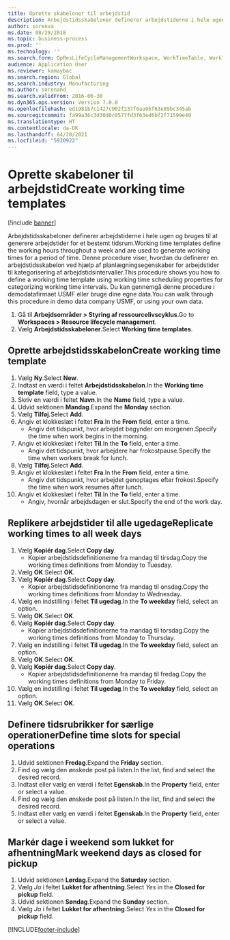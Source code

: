 ```yaml
---
title: Oprette skabeloner til arbejdstid
description: Arbejdstidsskabeloner definerer arbejdstiderne i hele ugen og bruges til at generere arbejdstider for et bestemt tidsrum.
author: sorenva
ms.date: 08/29/2018
ms.topic: business-process
ms.prod: ''
ms.technology: ''
ms.search.form: OpResLifeCycleManagementWorkspace, WorkTimeTable, WorkTimeCopyDayDialog, WorkPeriodTemplate
audience: Application User
ms.reviewer: kamaybac
ms.search.region: Global
ms.search.industry: Manufacturing
ms.author: sorenand
ms.search.validFrom: 2016-06-30
ms.dyn365.ops.version: Version 7.0.0
ms.openlocfilehash: ed1981b7c1427c902f237f0aa95f63e89bc345ab
ms.sourcegitcommit: fa99a36c3d30d0c0577fd3f63ed6bf2f71599e40
ms.translationtype: HT
ms.contentlocale: da-DK
ms.lasthandoff: 04/20/2021
ms.locfileid: "5920922"
---
```

# <a name="create-working-time-templates"></a><span data-ttu-id="c18b1-103">Oprette skabeloner til arbejdstid</span><span class="sxs-lookup"><span data-stu-id="c18b1-103">Create working time templates</span></span>

[!include [banner](../../includes/banner.md)]

<span data-ttu-id="c18b1-104">Arbejdstidsskabeloner definerer arbejdstiderne i hele ugen og bruges til at generere arbejdstider for et bestemt tidsrum.</span><span class="sxs-lookup"><span data-stu-id="c18b1-104">Working time templates define the working hours throughout a week and are used to generate working times for a period of time.</span></span> <span data-ttu-id="c18b1-105">Denne procedure viser, hvordan du definerer en arbejdstidsskabelon ved hjælp af planlægningsegenskaber for arbejdstider til kategorisering af arbejdstidsintervaller.</span><span class="sxs-lookup"><span data-stu-id="c18b1-105">This procedure shows you how to define a working time template using working time scheduling properties for categorizing working time intervals.</span></span> <span data-ttu-id="c18b1-106">Du kan gennemgå denne procedure i demodatafirmaet USMF eller bruge dine egne data.</span><span class="sxs-lookup"><span data-stu-id="c18b1-106">You can walk through this procedure in demo data company USMF, or using your own data.</span></span>

1. <span data-ttu-id="c18b1-107">Gå til **Arbejdsområder > Styring af ressourcelivscyklus**.</span><span class="sxs-lookup"><span data-stu-id="c18b1-107">Go to **Workspaces > Resource lifecycle management**.</span></span>
1. <span data-ttu-id="c18b1-108">Vælg **Arbejdstidsskabeloner**.</span><span class="sxs-lookup"><span data-stu-id="c18b1-108">Select **Working time templates**.</span></span>

## <a name="create-working-time-template"></a><span data-ttu-id="c18b1-109">Oprette arbejdstidsskabelon</span><span class="sxs-lookup"><span data-stu-id="c18b1-109">Create working time template</span></span>

1. <span data-ttu-id="c18b1-110">Vælg **Ny**.</span><span class="sxs-lookup"><span data-stu-id="c18b1-110">Select **New**.</span></span>
1. <span data-ttu-id="c18b1-111">Indtast en værdi i feltet **Arbejdstidsskabelon**.</span><span class="sxs-lookup"><span data-stu-id="c18b1-111">In the **Working time template** field, type a value.</span></span>
1. <span data-ttu-id="c18b1-112">Skriv en værdi i feltet **Navn**.</span><span class="sxs-lookup"><span data-stu-id="c18b1-112">In the **Name** field, type a value.</span></span>
1. <span data-ttu-id="c18b1-113">Udvid sektionen **Mandag**.</span><span class="sxs-lookup"><span data-stu-id="c18b1-113">Expand the **Monday** section.</span></span>
1. <span data-ttu-id="c18b1-114">Vælg **Tilføj**.</span><span class="sxs-lookup"><span data-stu-id="c18b1-114">Select **Add**.</span></span>
1. <span data-ttu-id="c18b1-115">Angiv et klokkeslæt i feltet **Fra**.</span><span class="sxs-lookup"><span data-stu-id="c18b1-115">In the **From** field, enter a time.</span></span>
    * <span data-ttu-id="c18b1-116">Angiv det tidspunkt, hvor arbejdet begynder om morgenen.</span><span class="sxs-lookup"><span data-stu-id="c18b1-116">Specify the time when work begins in the morning.</span></span>  
1. <span data-ttu-id="c18b1-117">Angiv et klokkeslæt i feltet **Til**.</span><span class="sxs-lookup"><span data-stu-id="c18b1-117">In the **To** field, enter a time.</span></span>
    * <span data-ttu-id="c18b1-118">Angiv det tidspunkt, hvor arbejdere har frokostpause.</span><span class="sxs-lookup"><span data-stu-id="c18b1-118">Specify the time when workers break for lunch.</span></span>  
1. <span data-ttu-id="c18b1-119">Vælg **Tilføj**.</span><span class="sxs-lookup"><span data-stu-id="c18b1-119">Select **Add**.</span></span>
1. <span data-ttu-id="c18b1-120">Angiv et klokkeslæt i feltet **Fra**.</span><span class="sxs-lookup"><span data-stu-id="c18b1-120">In the **From** field, enter a time.</span></span>
    * <span data-ttu-id="c18b1-121">Angiv det tidspunkt, hvor arbejdet genoptages efter frokost.</span><span class="sxs-lookup"><span data-stu-id="c18b1-121">Specify the time when work resumes after lunch.</span></span>  
1. <span data-ttu-id="c18b1-122">Angiv et klokkeslæt i feltet **Til**.</span><span class="sxs-lookup"><span data-stu-id="c18b1-122">In the **To** field, enter a time.</span></span>
    * <span data-ttu-id="c18b1-123">Angiv, hvornår arbejdsdagen er slut.</span><span class="sxs-lookup"><span data-stu-id="c18b1-123">Specify the end of the work day.</span></span>  

## <a name="replicate-working-times-to-all-week-days"></a><span data-ttu-id="c18b1-124">Replikere arbejdstider til alle ugedage</span><span class="sxs-lookup"><span data-stu-id="c18b1-124">Replicate working times to all week days</span></span>

1. <span data-ttu-id="c18b1-125">Vælg **Kopiér dag**.</span><span class="sxs-lookup"><span data-stu-id="c18b1-125">Select **Copy day**.</span></span>
    * <span data-ttu-id="c18b1-126">Kopier arbejdstidsdefinitionerne fra mandag til tirsdag.</span><span class="sxs-lookup"><span data-stu-id="c18b1-126">Copy the working times definitions from Monday to Tuesday.</span></span>  
1. <span data-ttu-id="c18b1-127">Vælg **OK**.</span><span class="sxs-lookup"><span data-stu-id="c18b1-127">Select **OK**.</span></span>
1. <span data-ttu-id="c18b1-128">Vælg **Kopiér dag**.</span><span class="sxs-lookup"><span data-stu-id="c18b1-128">Select **Copy day**.</span></span>
    * <span data-ttu-id="c18b1-129">Kopier arbejdstidsdefinitionerne fra mandag til onsdag.</span><span class="sxs-lookup"><span data-stu-id="c18b1-129">Copy the working times definitions from Monday to Wednesday.</span></span>  
1. <span data-ttu-id="c18b1-130">Vælg en indstilling i feltet **Til ugedag**.</span><span class="sxs-lookup"><span data-stu-id="c18b1-130">In the **To weekday** field, select an option.</span></span>
1. <span data-ttu-id="c18b1-131">Vælg **OK**.</span><span class="sxs-lookup"><span data-stu-id="c18b1-131">Select **OK**.</span></span>
1. <span data-ttu-id="c18b1-132">Vælg **Kopiér dag**.</span><span class="sxs-lookup"><span data-stu-id="c18b1-132">Select **Copy day**.</span></span>
    * <span data-ttu-id="c18b1-133">Kopier arbejdstidsdefinitionerne fra mandag til torsdag.</span><span class="sxs-lookup"><span data-stu-id="c18b1-133">Copy the working times definitions from Monday to Thursday.</span></span>  
1. <span data-ttu-id="c18b1-134">Vælg en indstilling i feltet **Til ugedag**.</span><span class="sxs-lookup"><span data-stu-id="c18b1-134">In the **To weekday** field, select an option.</span></span>
1. <span data-ttu-id="c18b1-135">Vælg **OK**.</span><span class="sxs-lookup"><span data-stu-id="c18b1-135">Select **OK**.</span></span>
1. <span data-ttu-id="c18b1-136">Vælg **Kopiér dag**.</span><span class="sxs-lookup"><span data-stu-id="c18b1-136">Select **Copy day**.</span></span>
    * <span data-ttu-id="c18b1-137">Kopier arbejdstidsdefinitionerne fra mandag til fredag.</span><span class="sxs-lookup"><span data-stu-id="c18b1-137">Copy the working times definitions from Monday to Friday.</span></span>  
1. <span data-ttu-id="c18b1-138">Vælg en indstilling i feltet **Til ugedag**.</span><span class="sxs-lookup"><span data-stu-id="c18b1-138">In the **To weekday** field, select an option.</span></span>
1. <span data-ttu-id="c18b1-139">Vælg **OK**.</span><span class="sxs-lookup"><span data-stu-id="c18b1-139">Select **OK**.</span></span>

## <a name="define-time-slots-for-special-operations"></a><span data-ttu-id="c18b1-140">Definere tidsrubrikker for særlige operationer</span><span class="sxs-lookup"><span data-stu-id="c18b1-140">Define time slots for special operations</span></span>

1. <span data-ttu-id="c18b1-141">Udvid sektionen **Fredag**.</span><span class="sxs-lookup"><span data-stu-id="c18b1-141">Expand the **Friday** section.</span></span>
1. <span data-ttu-id="c18b1-142">Find og vælg den ønskede post på listen.</span><span class="sxs-lookup"><span data-stu-id="c18b1-142">In the list, find and select the desired record.</span></span>
1. <span data-ttu-id="c18b1-143">Indtast eller vælg en værdi i feltet **Egenskab**.</span><span class="sxs-lookup"><span data-stu-id="c18b1-143">In the **Property** field, enter or select a value.</span></span>
1. <span data-ttu-id="c18b1-144">Find og vælg den ønskede post på listen.</span><span class="sxs-lookup"><span data-stu-id="c18b1-144">In the list, find and select the desired record.</span></span>
1. <span data-ttu-id="c18b1-145">Indtast eller vælg en værdi i feltet **Egenskab**.</span><span class="sxs-lookup"><span data-stu-id="c18b1-145">In the **Property** field, enter or select a value.</span></span>

## <a name="mark-weekend-days-as-closed-for-pickup"></a><span data-ttu-id="c18b1-146">Markér dage i weekend som lukket for afhentning</span><span class="sxs-lookup"><span data-stu-id="c18b1-146">Mark weekend days as closed for pickup</span></span>

1. <span data-ttu-id="c18b1-147">Udvid sektionen **Lørdag**.</span><span class="sxs-lookup"><span data-stu-id="c18b1-147">Expand the **Saturday** section.</span></span>
1. <span data-ttu-id="c18b1-148">Vælg *Ja* i feltet **Lukket for afhentning**.</span><span class="sxs-lookup"><span data-stu-id="c18b1-148">Select *Yes* in the **Closed for pickup** field.</span></span>
1. <span data-ttu-id="c18b1-149">Udvid sektionen **Søndag**.</span><span class="sxs-lookup"><span data-stu-id="c18b1-149">Expand the **Sunday** section.</span></span>
1. <span data-ttu-id="c18b1-150">Vælg *Ja* i feltet **Lukket for afhentning**.</span><span class="sxs-lookup"><span data-stu-id="c18b1-150">Select *Yes* in the **Closed for pickup** field.</span></span>


[!INCLUDE[footer-include](../../../includes/footer-banner.md)]